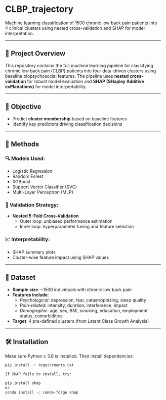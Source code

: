 # CLBP_trajectory

Machine learning classification of 1500 chronic low back pain patients into 4 clinical clusters using nested cross-validation and SHAP for model interpretation.

---

## 📌 Project Overview

This repository contains the full machine learning pipeline for classifying chronic low back pain (CLBP) patients into four data-driven clusters using baseline biopsychosocial features. The pipeline uses **nested cross-validation** for robust model evaluation and **SHAP (SHapley Additive exPlanations)** for model interpretability.

---

## 🎯 Objective

- Predict **cluster membership** based on baseline features
- Identify key predictors driving classification decisions

---

## 🧠 Methods

### 🔍 Models Used:
- Logistic Regression
- Random Forest
- XGBoost
- Support Vector Classifier (SVC)
- Multi-Layer Perceptron (MLP)

### 🔁 Validation Strategy:
- **Nested 5-Fold Cross-Validation**
  - Outer loop: unbiased performance estimation
  - Inner loop: hyperparameter tuning and feature selection

### 📈 Interpretability:
- SHAP summary plots
- Cluster-wise feature impact using SHAP values

---

## 🧪 Dataset

- **Sample size**: ~1500 individuals with chronic low back pain
- **Features include**:
  - *Psychological*: depression, fear, catastrophizing, sleep quality
  - *Pain-related*: intensity, duration, interference, impact
  - *Demographic*: age, sex, BMI, smoking, education, employment status, comorbidities
- **Target**: 4 pre-defined clusters (from Latent Class Growth Analysis)

---

## 🛠 Installation

Make sure Python ≥ 3.8 is installed. Then install dependencies:

```bash
pip install -r requirements.txt

If SHAP fails to install, try:

pip install shap
or
conda install -c conda-forge shap
